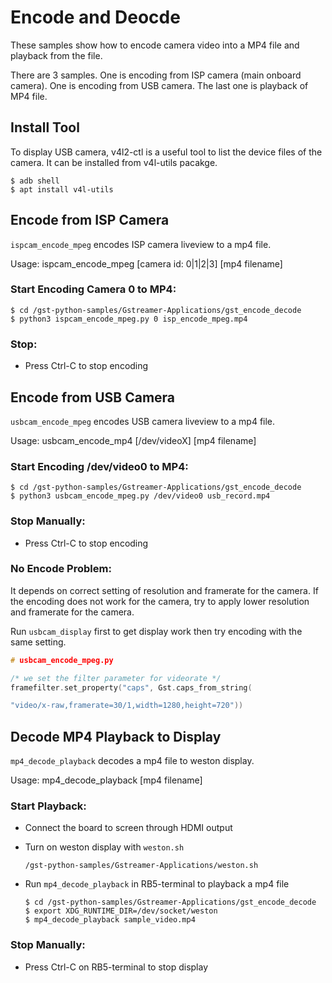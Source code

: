 # Encode and Deocde

These samples show how to encode camera video into a MP4 file and playback from the file.

There are 3 samples. One is encoding from ISP camera (main onboard camera). One is encoding from USB camera. The last one is playback of MP4 file.

## Install Tool

To display USB camera, v4l2-ctl is a useful tool to list the device files of the camera. It can be installed from v4l-utils pacakge.

```
$ adb shell
$ apt install v4l-utils
```

##  Encode from ISP Camera

`ispcam_encode_mpeg`  encodes ISP camera liveview to a mp4 file.

Usage: ispcam_encode_mpeg [camera id: 0|1|2|3] [mp4 filename]

###  Start Encoding Camera 0 to MP4:
```
$ cd /gst-python-samples/Gstreamer-Applications/gst_encode_decode
$ python3 ispcam_encode_mpeg.py 0 isp_encode_mpeg.mp4
```

### Stop:

-   Press Ctrl-C to stop encoding

## Encode from USB Camera

`usbcam_encode_mpeg`  encodes USB camera liveview to a mp4 file.

Usage: usbcam_encode_mp4 [/dev/videoX] [mp4 filename]

### Start Encoding /dev/video0 to MP4:
```
$ cd /gst-python-samples/Gstreamer-Applications/gst_encode_decode
$ python3 usbcam_encode_mpeg.py /dev/video0 usb_record.mp4
```
### Stop Manually:

-   Press Ctrl-C to stop encoding

### No Encode Problem:

It depends on correct setting of resolution and framerate for the camera. If the encoding does not work for the camera, try to apply lower resolution and framerate for the camera.

Run  `usbcam_display`  first to get display work then try encoding with the same setting.
```C
# usbcam_encode_mpeg.py

/* we set the filter parameter for videorate */
framefilter.set_property("caps", Gst.caps_from_string(

"video/x-raw,framerate=30/1,width=1280,height=720"))
```

## Decode MP4 Playback to Display

`mp4_decode_playback`  decodes a mp4 file to weston display.

Usage: mp4_decode_playback [mp4 filename]

### Start Playback:

-   Connect the board to screen through HDMI output
-   Turn on weston display with  `weston.sh`
	```
	/gst-python-samples/Gstreamer-Applications/weston.sh
	```
-   Run  `mp4_decode_playback`  in RB5-terminal to playback a mp4 file

	```
	$ cd /gst-python-samples/Gstreamer-Applications/gst_encode_decode
	$ export XDG_RUNTIME_DIR=/dev/socket/weston
	$ mp4_decode_playback sample_video.mp4
	```
### Stop Manually:

-   Press Ctrl-C on RB5-terminal to stop display